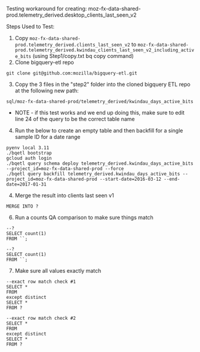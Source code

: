 Testing workaround for creating: moz-fx-data-shared-prod.telemetry_derived.desktop_clients_last_seen_v2

Steps Used to Test:
1. Copy `moz-fx-data-shared-prod.telemetry_derived.clients_last_seen_v2` to `moz-fx-data-shared-prod.telemetry_derived.kwindau_clients_last_seen_v2_including_active_bits` (using Step1/copy.txt bq copy command)
2. Clone bigquery-etl repo
```
git clone git@github.com:mozilla/bigquery-etl.git
```
3. Copy the 3 files in the "step2" folder into the cloned bigquery ETL repo at the following new path:
```
sql/moz-fx-data-shared-prod/telemetry_derived/kwindau_days_active_bits
```
* NOTE - if this test works and we end up doing this, make sure to edit line 24 of the query to be the correct table name

4. Run the below to create an empty table and then backfill for a single sample ID for a date range
```
pyenv local 3.11
./bqetl bootstrap
gcloud auth login
./bqetl query schema deploy telemetry_derived.kwindau_days_active_bits --project_id=moz-fx-data-shared-prod --force
./bqetl query backfill telemetry_derived.kwindau_days_active_bits --project_id=moz-fx-data-shared-prod --start-date=2016-03-12 --end-date=2017-01-31
```
4. Merge the result into clients last seen v1
```
MERGE INTO ?

```
6. Run a counts QA comparison to make sure things match
```
--?
SELECT count(1)
FROM ``;

--?
SELECT count(1)
FROM ``;
```
7. Make sure all values exactly match
```
--exact row match check #1 
SELECT *
FROM
except distinct
SELECT *
FROM ?

--exact row match check #2
SELECT *
FROM
except distinct
SELECT *
FROM ? 
```
